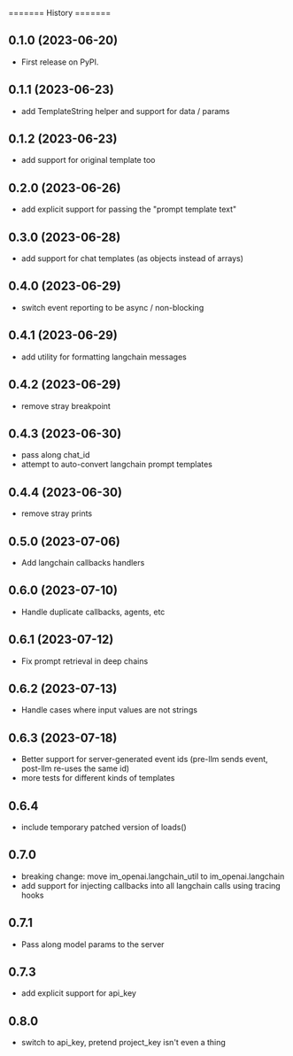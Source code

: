 ======= History =======

## 0.1.0 (2023-06-20)

-   First release on PyPI.

## 0.1.1 (2023-06-23)

-   add TemplateString helper and support for data / params

## 0.1.2 (2023-06-23)

-   add support for original template too

## 0.2.0 (2023-06-26)

-   add explicit support for passing the "prompt template text"

## 0.3.0 (2023-06-28)

-   add support for chat templates (as objects instead of arrays)

## 0.4.0 (2023-06-29)

-   switch event reporting to be async / non-blocking

## 0.4.1 (2023-06-29)

-   add utility for formatting langchain messages

## 0.4.2 (2023-06-29)

-   remove stray breakpoint

## 0.4.3 (2023-06-30)

-   pass along chat_id
-   attempt to auto-convert langchain prompt templates

## 0.4.4 (2023-06-30)

-   remove stray prints

## 0.5.0 (2023-07-06)

-   Add langchain callbacks handlers

## 0.6.0 (2023-07-10)

-   Handle duplicate callbacks, agents, etc

## 0.6.1 (2023-07-12)

-   Fix prompt retrieval in deep chains

## 0.6.2 (2023-07-13)

-   Handle cases where input values are not strings

## 0.6.3 (2023-07-18)

-   Better support for server-generated event ids
    (pre-llm sends event, post-llm re-uses the same id)
-   more tests for different kinds of templates

## 0.6.4

-   include temporary patched version of loads()

## 0.7.0

-   breaking change: move im_openai.langchain_util to im_openai.langchain
-   add support for injecting callbacks into all langchain calls using tracing hooks

## 0.7.1

-   Pass along model params to the server

## 0.7.3

-   add explicit support for api_key

## 0.8.0

-   switch to api_key, pretend project_key isn't even a thing
